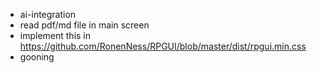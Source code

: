 - ai-integration
- read pdf/md file in main screen
- implement this in https://github.com/RonenNess/RPGUI/blob/master/dist/rpgui.min.css
- gooning
